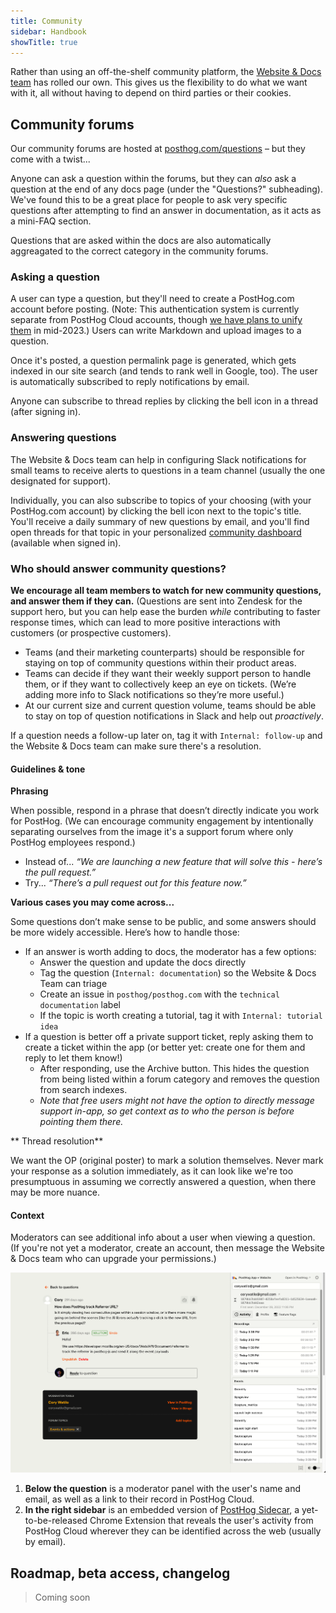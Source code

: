 ```yaml
---
title: Community
sidebar: Handbook
showTitle: true
---
```


Rather than using an off-the-shelf community platform, the [Website & Docs team](/handbook/small-teams/website-docs) has rolled our own. This gives us the flexibility to do what we want with it, all without having to depend on third parties or their cookies.

## Community forums

Our community forums are hosted at [posthog.com/questions](/questions) – but they come with a twist...

Anyone can ask a question within the forums, but they can _also_ ask a question at the end of any docs page (under the "Questions?" subheading). We've found this to be a great place for people to ask very specific questions after attempting to find an answer in documentation, as it acts as a mini-FAQ section.

Questions that are asked within the docs are also automatically aggreagated to the correct category in the community forums.

### Asking a question

A user can type a question, but they'll need to create a PostHog.com account before posting. (Note: This authentication system is currently separate from PostHog Cloud accounts, though [we have plans to unify them](https://github.com/PostHog/posthog.com/issues/5847) in mid-2023.) Users can write Markdown and upload images to a question.

Once it's posted, a question permalink page is generated, which gets indexed in our site search (and tends to rank well in Google, too). The user is automatically subscribed to reply notifications by email.

Anyone can subscribe to thread replies by clicking the bell icon in a thread (after signing in).

### Answering questions

The Website & Docs team can help in configuring Slack notifications for small teams to receive alerts to questions in a team channel (usually the one designated for support).

Individually, you can also subscribe to topics of your choosing (with your PostHog.com account) by clicking the bell icon next to the topic's title. You'll receive a daily summary of new questions by email, and you'll find open threads for that topic in your personalized [community dashboard](/community/dashboard) (available when signed in).

### Who should answer community questions?

**We encourage all team members to watch for new community questions, and answer them if they can.** (Questions are sent into Zendesk for the support hero, but you can help ease the burden _while_ contributing to faster response times, which can lead to more positive interactions with customers (or prospective customers).

- Teams (and their marketing counterparts) should be responsible for staying on top of community questions within their product areas.
- Teams can decide if they want their weekly support person to handle them, or if they want to collectively keep an eye on tickets. (We’re adding more info to Slack notifications so they’re more useful.)
- At our current size and current question volume, teams should be able to stay on top of question notifications in Slack and help out *proactively*.

If a question needs a follow-up later on, tag it with `Internal: follow-up` and the Website & Docs team can make sure there's a resolution.

#### Guidelines & tone

**Phrasing**

When possible, respond in a phrase that doesn’t directly indicate you work for PostHog. (We can encourage community engagement by intentionally separating ourselves from the image it's a support forum where only PostHog employees respond.)

- Instead of... _“We are launching a new feature that will solve this - here’s the pull request.”_
- Try... _“There’s a pull request out for this feature now.”_

**Various cases you may come across...**

Some questions don’t make sense to be public, and some answers should be more widely accessible. Here’s how to handle those:

- If an answer is worth adding to docs, the moderator has a few options:
    - Answer the question and update the docs directly
    - Tag the question (`Internal: documentation`) so the Website & Docs Team can triage
    - Create an issue in `posthog/posthog.com` with the `technical documentation` label
    - If the topic is worth creating a tutorial, tag it with `Internal: tutorial idea`
- If a question is better off a private support ticket, reply asking them to create a ticket within the app (or better yet: create one for them and reply to let them know!)
    - After responding, use the Archive button. This hides the question from being listed within a forum category and removes the question from search indexes.
    - _Note that free users might not have the option to directly message support in-app, so get context as to who the person is before pointing them there._

** Thread resolution**

We want the OP (original poster) to mark a solution themselves. Never mark your response as a solution immediately, as it can look like we're too presumptuous in assuming we correctly answered a question, when there may be more nuance.

#### Context

Moderators can see additional info about a user when viewing a question. (If you're not yet a moderator, create an account, then message the Website & Docs team who can upgrade your permissions.)

![Moderator view](../../images/handbook/moderator-view.png)

1. **Below the question** is a moderator panel with the user's name and email, as well as a link to their record in PostHog Cloud.
1. **In the right sidebar** is an embedded version of [PostHog Sidecar](/roadmap/sidecar), a yet-to-be-released Chrome Extension that reveals the user's activity from PostHog Cloud wherever they can be identified across the web (usually by email).

## Roadmap, beta access, changelog

> Coming soon